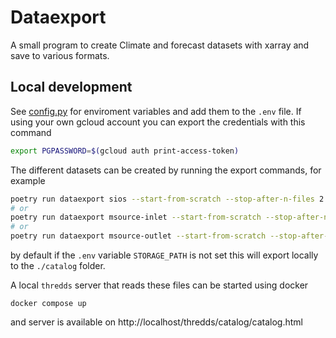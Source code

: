 # Dataexport

A small program to create Climate and forecast datasets with xarray and save to various formats.

## Local development

See [config.py](./dataexport/config.py) for enviroment variables and add them to the `.env` file.
If using your own gcloud account you can export the credentials with this command

```bash
export PGPASSWORD=$(gcloud auth print-access-token)
```

The different datasets can be created by running the export commands, for example

```bash
poetry run dataexport sios --start-from-scratch --stop-after-n-files 2
# or
poetry run dataexport msource-inlet --start-from-scratch --stop-after-n-files 1 --acdd
# or
poetry run dataexport msource-outlet --start-from-scratch --stop-after-n-files 2 --acdd
```

by default if the `.env` variable `STORAGE_PATH` is not set this will export locally to the `./catalog` folder.

A local `thredds` server that reads these files can be started using docker

```base
docker compose up
```

and server is available on http://localhost/thredds/catalog/catalog.html
